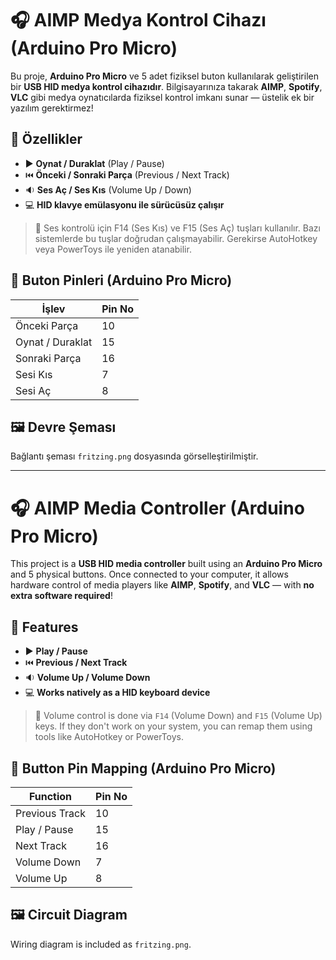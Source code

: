 # 🎧 AIMP Medya Kontrol Cihazı (Arduino Pro Micro)

Bu proje, **Arduino Pro Micro** ve 5 adet fiziksel buton kullanılarak geliştirilen bir **USB HID medya kontrol cihazıdır**. Bilgisayarınıza takarak **AIMP**, **Spotify**, **VLC** gibi medya oynatıcılarda fiziksel kontrol imkanı sunar — üstelik ek bir yazılım gerektirmez!

## 🔹 Özellikler
- ▶️ **Oynat / Duraklat** (Play / Pause)  
- ⏮️ **Önceki / Sonraki Parça** (Previous / Next Track)  
- 🔉 **Ses Aç / Ses Kıs** (Volume Up / Down)  
- 💻 **HID klavye emülasyonu ile sürücüsüz çalışır**

> 🎵 Ses kontrolü için F14 (Ses Kıs) ve F15 (Ses Aç) tuşları kullanılır. Bazı sistemlerde bu tuşlar doğrudan çalışmayabilir. Gerekirse AutoHotkey veya PowerToys ile yeniden atanabilir.

## 🔌 Buton Pinleri (Arduino Pro Micro)
| İşlev             | Pin No |
|------------------|--------|
| Önceki Parça     | 10     |
| Oynat / Duraklat | 15     |
| Sonraki Parça    | 16     |
| Sesi Kıs         | 7      |
| Sesi Aç          | 8      |

## 🖼️ Devre Şeması
Bağlantı şeması `fritzing.png` dosyasında görselleştirilmiştir.

---

# 🎧 AIMP Media Controller (Arduino Pro Micro)

This project is a **USB HID media controller** built using an **Arduino Pro Micro** and 5 physical buttons. Once connected to your computer, it allows hardware control of media players like **AIMP**, **Spotify**, and **VLC** — with **no extra software required**!

## 🔹 Features
- ▶️ **Play / Pause**  
- ⏮️ **Previous / Next Track**  
- 🔉 **Volume Up / Volume Down**  
- 💻 **Works natively as a HID keyboard device**

> 🎵 Volume control is done via `F14` (Volume Down) and `F15` (Volume Up) keys. If they don't work on your system, you can remap them using tools like AutoHotkey or PowerToys.

## 🔌 Button Pin Mapping (Arduino Pro Micro)
| Function         | Pin No |
|------------------|--------|
| Previous Track   | 10     |
| Play / Pause     | 15     |
| Next Track       | 16     |
| Volume Down      | 7      |
| Volume Up        | 8      |

## 🖼️ Circuit Diagram
Wiring diagram is included as `fritzing.png`.
